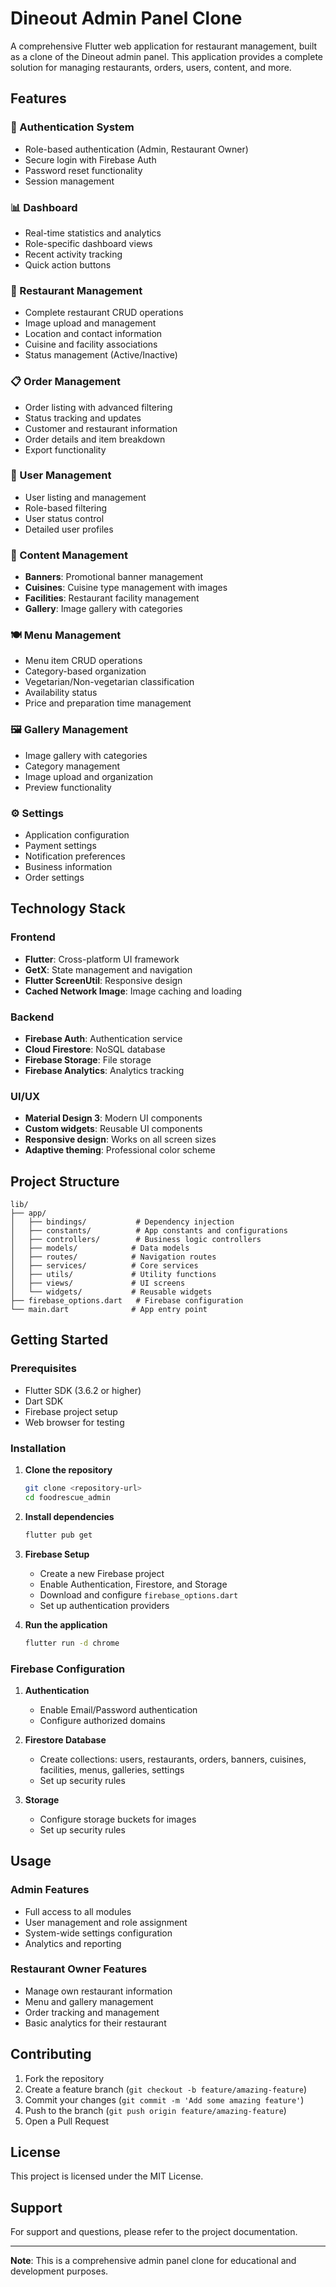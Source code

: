 # Dineout Admin Panel Clone

A comprehensive Flutter web application for restaurant management, built as a clone of the Dineout admin panel. This application provides a complete solution for managing restaurants, orders, users, content, and more.

## Features

### 🔐 Authentication System
- Role-based authentication (Admin, Restaurant Owner)
- Secure login with Firebase Auth
- Password reset functionality
- Session management

### 📊 Dashboard
- Real-time statistics and analytics
- Role-specific dashboard views
- Recent activity tracking
- Quick action buttons

### 🏪 Restaurant Management
- Complete restaurant CRUD operations
- Image upload and management
- Location and contact information
- Cuisine and facility associations
- Status management (Active/Inactive)

### 📋 Order Management
- Order listing with advanced filtering
- Status tracking and updates
- Customer and restaurant information
- Order details and item breakdown
- Export functionality

### 👥 User Management
- User listing and management
- Role-based filtering
- User status control
- Detailed user profiles

### 🎨 Content Management
- **Banners**: Promotional banner management
- **Cuisines**: Cuisine type management with images
- **Facilities**: Restaurant facility management
- **Gallery**: Image gallery with categories

### 🍽️ Menu Management
- Menu item CRUD operations
- Category-based organization
- Vegetarian/Non-vegetarian classification
- Availability status
- Price and preparation time management

### 🖼️ Gallery Management
- Image gallery with categories
- Category management
- Image upload and organization
- Preview functionality

### ⚙️ Settings
- Application configuration
- Payment settings
- Notification preferences
- Business information
- Order settings

## Technology Stack

### Frontend
- **Flutter**: Cross-platform UI framework
- **GetX**: State management and navigation
- **Flutter ScreenUtil**: Responsive design
- **Cached Network Image**: Image caching and loading

### Backend
- **Firebase Auth**: Authentication service
- **Cloud Firestore**: NoSQL database
- **Firebase Storage**: File storage
- **Firebase Analytics**: Analytics tracking

### UI/UX
- **Material Design 3**: Modern UI components
- **Custom widgets**: Reusable UI components
- **Responsive design**: Works on all screen sizes
- **Adaptive theming**: Professional color scheme

## Project Structure

```
lib/
├── app/
│   ├── bindings/           # Dependency injection
│   ├── constants/          # App constants and configurations
│   ├── controllers/        # Business logic controllers
│   ├── models/            # Data models
│   ├── routes/            # Navigation routes
│   ├── services/          # Core services
│   ├── utils/             # Utility functions
│   ├── views/             # UI screens
│   └── widgets/           # Reusable widgets
├── firebase_options.dart   # Firebase configuration
└── main.dart              # App entry point
```

## Getting Started

### Prerequisites
- Flutter SDK (3.6.2 or higher)
- Dart SDK
- Firebase project setup
- Web browser for testing

### Installation

1. **Clone the repository**
   ```bash
   git clone <repository-url>
   cd foodrescue_admin
   ```

2. **Install dependencies**
   ```bash
   flutter pub get
   ```

3. **Firebase Setup**
   - Create a new Firebase project
   - Enable Authentication, Firestore, and Storage
   - Download and configure `firebase_options.dart`
   - Set up authentication providers

4. **Run the application**
   ```bash
   flutter run -d chrome
   ```

### Firebase Configuration

1. **Authentication**
   - Enable Email/Password authentication
   - Configure authorized domains

2. **Firestore Database**
   - Create collections: users, restaurants, orders, banners, cuisines, facilities, menus, galleries, settings
   - Set up security rules

3. **Storage**
   - Configure storage buckets for images
   - Set up security rules

## Usage

### Admin Features
- Full access to all modules
- User management and role assignment
- System-wide settings configuration
- Analytics and reporting

### Restaurant Owner Features
- Manage own restaurant information
- Menu and gallery management
- Order tracking and management
- Basic analytics for their restaurant

## Contributing

1. Fork the repository
2. Create a feature branch (`git checkout -b feature/amazing-feature`)
3. Commit your changes (`git commit -m 'Add some amazing feature'`)
4. Push to the branch (`git push origin feature/amazing-feature`)
5. Open a Pull Request

## License

This project is licensed under the MIT License.

## Support

For support and questions, please refer to the project documentation.

---

**Note**: This is a comprehensive admin panel clone for educational and development purposes.
